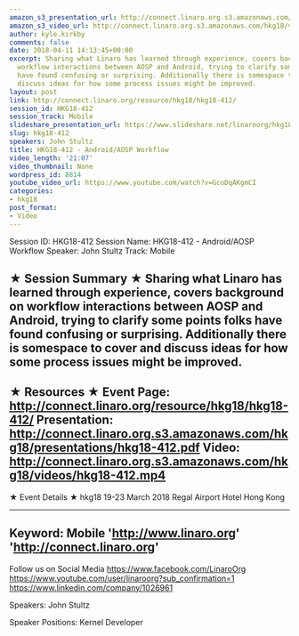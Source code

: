 ```yaml
---
amazon_s3_presentation_url: http://connect.linaro.org.s3.amazonaws.com/hkg18/presentations/hkg18-412.pdf
amazon_s3_video_url: http://connect.linaro.org.s3.amazonaws.com/hkg18/videos/hkg18-412.mp4
author: kyle.kirkby
comments: false
date: 2018-04-11 14:13:45+00:00
excerpt: Sharing what Linaro has learned through experience, covers background on
  workflow interactions between AOSP and Android, trying to clarify some points folks
  have found confusing or surprising. Additionally there is somespace to cover and
  discuss ideas for how some process issues might be improved.
layout: post
link: http://connect.linaro.org/resource/hkg18/hkg18-412/
session_id: HKG18-412
session_track: Mobile
slideshare_presentation_url: https://www.slideshare.net/linaroorg/hkg18412-androidaosp-workflow
slug: hkg18-412
speakers: John Stultz
title: HKG18-412 - Android/AOSP Workflow
video_length: '21:07'
video_thumbnail: None
wordpress_id: 8814
youtube_video_url: https://www.youtube.com/watch?v=GcoDqAKgmCI
categories:
- hkg18
post_format:
- Video
---
```


Session ID: HKG18-412
Session Name: HKG18-412 - Android/AOSP Workflow
Speaker: John Stultz
Track: Mobile


★ Session Summary ★
Sharing what Linaro has learned through experience, covers background on workflow interactions between AOSP and Android, trying to clarify some points folks have found confusing or surprising. Additionally there is somespace to cover and discuss ideas for how some process issues might be improved.
---------------------------------------------------
★ Resources ★
Event Page: http://connect.linaro.org/resource/hkg18/hkg18-412/
Presentation: http://connect.linaro.org.s3.amazonaws.com/hkg18/presentations/hkg18-412.pdf
Video: http://connect.linaro.org.s3.amazonaws.com/hkg18/videos/hkg18-412.mp4
 ---------------------------------------------------
★ Event Details ★
hkg18
19-23 March 2018 
Regal Airport Hotel Hong Kong

---------------------------------------------------
Keyword: Mobile
'http://www.linaro.org'
'http://connect.linaro.org'
---------------------------------------------------
Follow us on Social Media
https://www.facebook.com/LinaroOrg
https://www.youtube.com/user/linaroorg?sub_confirmation=1
https://www.linkedin.com/company/1026961

Speakers: John Stultz

Speaker Positions: Kernel Developer


